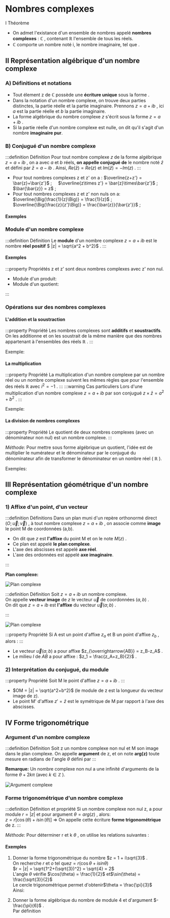 # Nombres complexes

I Théorème

- On admet l'existance d'un ensemble de nombres appelé **nombres complexes** : $\mathbb{C}$ , contenant $\mathbb{R}$ l'ensemble de tous les réels.
- $\mathbb{C}$ comporte un nombre noté i, le nombre imaginaire, tel que .

## II Représentation algébrique d'un nombre complexe

### A) Définitions et notations

- Tout élement z de $\mathbb{C}$ possède une **écriture unique** sous la forme .
- Dans la notation d'un nombre complexe, on trouve deux parties distinctes, la partie réelle et la partie imaginaire. Prennons $z = a +ib$ , ici $a$ est la partie réelle et $b$ la partie imaginaire.
- La forme algébrique du nombre complexe $z$ s'écrit sous la forme $z = a + ib$ .
- Si la partie réelle d'un nombre complexe est nulle, on dit qu'il s'agit d'un nombre **imaginaire pur**.

### B) Conjugué d'un nombre complexe

:::definition Définition
Pour tout nombre complexe $z$ de la forme algébrique $z = a + ib$ , on a avec $a$ et $b$ réels, **on appelle conjugué de** le nombre noté $\bar{z}$ et défini par $\bar{z} = a - ib$ . Ainsi, $Re(\bar{z}) = Re(z)$ et $Im(\bar{z}) = -Im(z)$ .
:::

- Pour tout nombres complexes z et z' on a : $\overline{z+z'} = \bar{z}+\bar{z'}$ ;     $\overline{z\times z'} = \bar{z}\times\bar{z'}$ ;     $\bar{\bar{z}} = z$ ;
- Pour tout nombres complexes z et z' non nuls on a: $\overline{\Big(\frac{1}{z}\Big)} = \frac{1}{z}$ ;     $\overline{\Big(\frac{z}{z'}\Big)} = \frac{\bar{z}}{\bar{z'}}$ ;

#### Exemples

### Module d'un nombre complexe

:::definition Définition
Le **module** d'un nombre complexe $z = a + ib$ est le nombre **réel positif** $ |z| = \sqrt{a^2 + b^2}$ .
:::

#### Exemples

:::property Propriétés
z et z' sont deux nombres complexes avec z' non nul.

- Module d'un produit:
- Module d'un quotient:

:::

### Opérations sur des nombres complexes

#### L'addition et la soustraction

:::property Propriété
Les nombres complexes sont **additifs** et **soustractifs**. On les additionne et on les soustrait de la même manière que des nombres appartenant à l'ensembles des réels $\mathbb{R}$ .
:::

Exemple:

#### La multiplication

:::property Propriété
La multiplication d'un nombre complexe par un nombre réel ou un nombre complexe suivent les mêmes règles que pour l'ensemble des réels $\mathbb{R}$ avec $i^2 = -1$ .
:::
:::warning Cas particuliers
Lors d'une multiplication d'un nombre complexe $z = a + ib$ par son conjugué $z \times \bar{z} = a^2 + b^2$ .
:::

Exemple:

#### La division de nombres complexes

:::property Propriété
Le quotient de deux nombres complexes (avec un dénominateur non nul) est un nombre complexe.
:::

_Méthode:_ Pour mettre sous forme algébrique un quotient, l'idée est de multiplier le numérateur et le dénominateur par le conjugué du dénominateur afin de transformer le dénominateur en un nombre réel ( $\mathbb{R}$ ).

Exemples:

## III Représentation géométrique d'un nombre complexe

### 1) Affixe d'un point, d'un vecteur

:::definition Définitions
Dans un plan muni d'un repère orthonormé direct $(O; \vec{u}; \vec{v})$ , à tout nombre complexe $z = a + ib$ , on associe comme **image** le point M de coordonnées (a,b).

- On dit que $z$ est **l'affixe** du point M et on le note $M(z)$ .
- Ce plan est appelé **le plan complexe**.
- L'axe des abscisses est appelé **axe réel**.
- L'axe des ordonnées est appelé **axe imaginaire**.

:::

**Plan complexe:**

![Plan complexe](/ressources/math/algebres/complex/nombres-complexes-plan.png)

:::definition Définition
Soit $z = a +ib$ un nombre complexe.  
On appelle **vecteur image** de $z$ le vecteur $\overrightarrow{u}$ de coordonnées $(a,b)$ .  
On dit que $z = a +ib$ est **l'affixe** du vecteur $\overrightarrow{u}(a; b)$ .

:::

![Plan complexe](/ressources/math/algebres/complex/vecteur-image.png)

:::property Propriété
Si A est un point d'affixe $z_a$ et B un point d'affixe $z_b$ , alors :
:::

- Le vecteur $\overrightarrow{u}(a; b)$ a pour affixe $z_{\overrightarrow{AB}} = z_B-z_A$ .
- Le milieu $I$ de $AB$ a pour affixe : $z_1 = \frac{z_A+z_B}{2}$ .

### 2) Interprétation du conjugué, du module

:::property Propriété
Soit M le point d'affixe $z=a+ib$ .
:::

- $OM = |z| = \sqrt{a^2+b^2}$ (le module de z est la longueur du vecteur image de z).
- Le point M' d'affixe $z' = \bar{z}$ est le symétrique de M par rapport à l'axe des abscisses.

## IV Forme trigonométrique

### Argument d'un nombre complexe

:::definition Définition
Soit z un nombre complexe non nul et M son image dans le plan complexe. On appelle **argument** de z, et on note **arg(z)** toute mesure en radians de l'angle $\theta$ défini par
:::

**Remarque:** Un nombre complexe non nul a une infinité d'arguments de la forme $\theta +2k \pi$ (avec $k \in \mathbb{Z}$ ).

![Argument complexe](/ressources/math/algebres/complex/arg-complex.png)

### Forme trigonométrique d'un nombre complexe

:::definition Définition et propriété
Si un nombre complexe non nul z, a pour module $r = |z|$ et pour argument $\theta = arg(z)$ , alors:  
$z = r[\cos(\theta) + i \sin(\theta)]$ => On appelle cette écriture **forme trigonométrique** de z.
:::

_Méthode:_ Pour déterminer r et k $\theta$ , on utilise les relations suivantes :

#### Exemples

1. Donner la forme trigonométrique du nombre $z = 1 + i\sqrt{3}$ .  
   On recherche $r$ et $o$ tel que$z = r(\cos \theta + i sin \theta)$  
   $r = |z| = \sqrt{1^2+(\sqrt{3})^2} = \sqrt{4} = 2$  
   L'angle $\theta$ vérifie $\cos(\theta) = \frac{1}{2}$ et$\sin(\theta) = \frac{\sqrt{3}}{2}$  
   Le cercle trigonométrique permet d'obtenir$\theta = \frac{\pi}{3}$  
   Ainsi:

2. Donner la forme algébrique du nombre de module 4 et d'argument $-\frac{\pi}{6}$ .  
   Par définition
